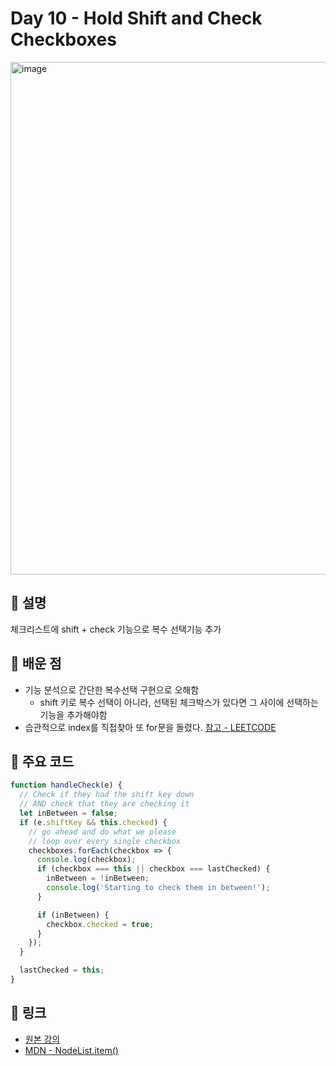 # Day 10 - Hold Shift and Check Checkboxes
<img width="820" alt="image" src="https://github.com/user-attachments/assets/8bd5350c-ad90-49dd-b75e-b43287e5f36f" />

## 📖 설명

체크리스트에 shift + check 기능으로 복수 선택기능 추가

## 📌 배운 점

- 기능 분석으로 간단한 복수선택 구현으로 오해함
  - shift 키로 복수 선택이 아니라, 선택된 체크박스가 있다면 그 사이에 선택하는 기능을 추가해야함
- 습관적으로 index를 직접찾아 또 for문을 돌렸다. [참고 - LEETCODE](https://github.com/sujeongy/LeetCodeHub/blob/main/0121-best-time-to-buy-and-sell-stock/NOTE.md)

## 🧩 주요 코드

```js
function handleCheck(e) {
  // Check if they had the shift key down
  // AND check that they are checking it
  let inBetween = false;
  if (e.shiftKey && this.checked) {
    // go ahead and do what we please
    // loop over every single checkbox
    checkboxes.forEach(checkbox => {
      console.log(checkbox);
      if (checkbox === this || checkbox === lastChecked) {
        inBetween = !inBetween;
        console.log('Starting to check them in between!');
      }

      if (inBetween) {
        checkbox.checked = true;
      }
    });
  }

  lastChecked = this;
}
```

## 🔗 링크

- [원본 강의](https://courses.wesbos.com/account/access/68525af9003a1d49a04fd4c6/view/194129765)
- [MDN - NodeList.item()](https://developer.mozilla.org/ko/docs/Web/API/NodeList/item)

